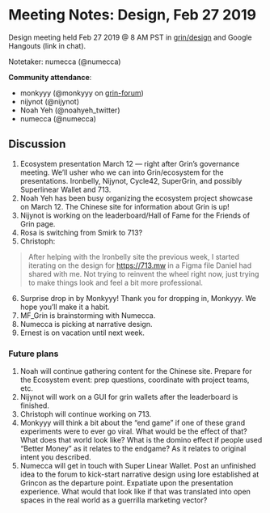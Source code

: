 # Meeting Notes: Design, Feb 27 2019
Design meeting held Feb 27 2019 @ 8 AM PST in [grin/design](https://gitter.im/grin_community/design) and Google Hangouts (link in chat).

Notetaker: numecca (@numecca)

**Community attendance**:

* monkyyy (@monkyyy on [grin-forum](https://www.grin-forum.org))
* nijynot (@nijynot)
* Noah Yeh (@noahyeh_twitter)
* numecca (@numecca)

## Discussion

1. Ecosystem presentation March 12 — right after Grin’s governance meeting. We’ll usher who we can into Grin/ecosystem for the presentations. Ironbelly, Nijynot, Cycle42, SuperGrin, and possibly Superlinear Wallet and 713.
2. Noah Yeh has been busy organizing the ecosystem project showcase on March 12. The Chinese site for information about Grin is up!
3. Nijynot is working on the leaderboard/Hall of Fame for the Friends of Grin page.
4. Rosa is switching from Smirk to 713?
5. Christoph:

> After helping with the Ironbelly site the previous week, I started iterating on the design for https://713.mw in a Figma file Daniel had shared with me. Not trying to reinvent the wheel right now, just trying to make things look and feel a bit more professional.

6. Surprise drop in by Monkyyy! Thank you for dropping in, Monkyyy. We hope you’ll make it a habit.
7. MF_Grin is brainstorming with Numecca.
8. Numecca is picking at narrative design.
9. Ernest is on vacation until next week.

### Future plans

1. Noah will continue gathering content for the Chinese site. Prepare for the Ecosystem event: prep questions, coordinate with project teams, etc.
2. Nijynot will work on a GUI for grin wallets after the leaderboard is finished.
3. Christoph will continue working on 713.
4. Monkyyy will think a bit about the “end game” if one of these grand experiments were to ever go viral. What would be the effect of that? What does that world look like? What is the domino effect if people used “Better Money” as it relates to the endgame? As it relates to original intent you described.
5. Numecca will get in touch with Super Linear Wallet. Post an unfinished idea to the forum to kick-start narrative design using lore established at Grincon as the departure point. Expatiate upon the presentation experience. What would that look like if that was translated into open spaces in the real world as a guerrilla marketing vector?

